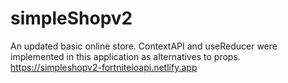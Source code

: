 # simpleShopv2
An updated basic online store. ContextAPI and useReducer were implemented in this application as alternatives to props.
https://simpleshopv2-fortniteioapi.netlify.app
